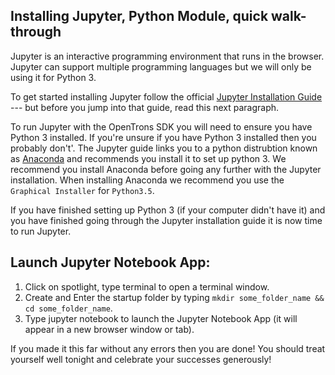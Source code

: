 ## Installing Jupyter, Python Module, quick walk-through

Jupyter is an interactive programming environment that runs in the browser. Jupyter can support multiple programming languages but we will only be using it for Python 3.

To get started installing Jupyter follow the official [Jupyter Installation Guide](http://jupyter.readthedocs.io/en/latest/install.html) --- but before you jump into that guide, read this next paragraph.

To run Jupyter with the OpenTrons SDK you will need to ensure you have Python 3 installed. If you're unsure if you have Python 3 installed then you probably don't'. The Jupyter guide links you to a python distrubtion known as [Anaconda](https://www.continuum.io/downloads) and recommends you install it to set up python 3. We recommend you install Anaconda before going any further with the Jupyter installation. When installing Anaconda we recommend you use the `Graphical Installer` for `Python3.5`.

If you have finished setting up Python 3 (if your computer didn't have it) and you have finished going through the Jupyter installation guide it is now time to run Jupyter.


## Launch Jupyter Notebook App:

1. Click on spotlight, type terminal to open a terminal window.
2. Create and Enter the startup folder by typing `mkdir some_folder_name && cd some_folder_name`.
3. Type jupyter notebook to launch the Jupyter Notebook App (it will appear in a new browser window or tab).

If you made it this far without any errors then you are done! You should treat yourself well tonight and celebrate your successes generously!

